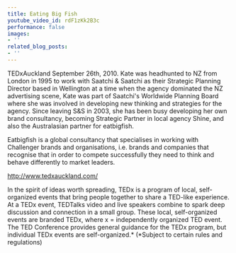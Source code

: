 ```yaml
---
title: Eating Big Fish
youtube_video_id: rdF1zKk2B3c
performance: false
images:
- ''
related_blog_posts:
- ''
---
```


TEDxAuckland September 26th, 2010.
Kate was headhunted to NZ from London in 1995 to work with Saatchi & Saatchi as their Strategic Planning Director based in Wellington at a time when the agency dominated the NZ advertising scene,  Kate was part of Saatchi's Worldwide Planning Board where she was involved in developing new thinking and strategies for the agency. Since leaving S&S in 2003, she has been busy developing her own brand consultancy, becoming Strategic Partner in local agency Shine, and also the Australasian partner for eatbigfish.

Eatbigfish is a global consultancy that specialises in working with Challenger brands and organisations, i.e. brands and companies that recognise that in order to compete successfully they need to think and behave differently to market leaders.

http://www.tedxauckland.com/

In the spirit of ideas worth spreading, TEDx is a program of local, self-organized events that bring people together to share a TED-like experience. At a TEDx event, TEDTalks video and live speakers combine to spark deep discussion and connection in a small group. These local, self-organized events are branded TEDx, where x = independently organized TED event. The TED Conference provides general guidance for the TEDx program, but individual TEDx events are self-organized.* (*Subject to certain rules and regulations)
